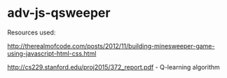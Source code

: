 # adv-js-qsweeper

Resources used:

http://therealmofcode.com/posts/2012/11/building-minesweeper-game-using-javascript-html-css.html

http://cs229.stanford.edu/proj2015/372_report.pdf - Q-learning algorithm

